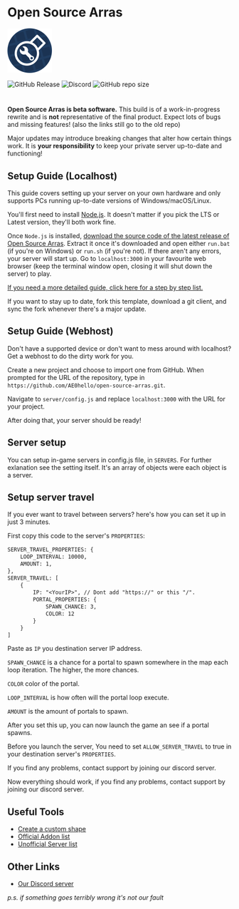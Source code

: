 # Open Source Arras

<img alt="Logo" src="public/imgs/round.png" width="100"/>

![GitHub Release](https://img.shields.io/github/v/release/AE0Hello/open-source-arras)
![Discord](https://img.shields.io/discord/1004907608018264094)
![GitHub repo size](https://img.shields.io/github/repo-size/AE0Hello/open-source-arras)
#
**Open Source Arras is beta software.** This build is of a work-in-progress rewrite and is **not** representative of the final product. Expect lots of bugs and missing features! (also the links still go to the old repo)

Major updates may introduce breaking changes that alter how certain things work. It is **your responsibility** to keep your private server up-to-date and functioning!

## Setup Guide (Localhost)

This guide covers setting up your server on your own hardware and only supports PCs running up-to-date versions of Windows/macOS/Linux.

You'll first need to install [Node.js](https://nodejs.org). It doesn't matter if you pick the LTS or Latest version, they'll both work fine.

Once `Node.js` is installed, [download the source code of the latest release of Open Source Arras](https://github.com/AE0hello/open-source-arras/releases). Extract it once it's downloaded and open either `run.bat` (if you're on Windows) or `run.sh` (if you're not). If there aren't any errors, your server will start up. Go to `localhost:3000` in your favourite web browser (keep the terminal window open, closing it will shut down the server) to play.

[If you need a more detailed guide, click here for a step by step list.](https://github.com/Taureon/aps-plus-plus/wiki/Frequently-Asked-Questions#how-do-i-set-up-my-server)

If you want to stay up to date, fork this template, download a git client, and sync the fork whenever there's a major update.

## Setup Guide (Webhost)

Don't have a supported device or don't want to mess around with localhost? Get a webhost to do the dirty work for you.

Create a new project and choose to import one from GitHub. When prompted for the URL of the repository, type in `https://github.com/AE0hello/open-source-arras.git`.

Navigate to `server/config.js` and replace `localhost:3000` with the URL for your project.

After doing that, your server should be ready!

## Server setup

You can setup in-game servers in config.js file, in `SERVERS`. For further exlanation see the setting itself. It's an array of objects were each object is a server.

## Setup server travel

If you ever want to travel between servers? here's how you can set it up in just 3 minutes.

First copy this code to the server's `PROPERTIES`:
```
SERVER_TRAVEL_PROPERTIES: {
    LOOP_INTERVAL: 10000,
    AMOUNT: 1,
},
SERVER_TRAVEL: [
    {
        IP: "<YourIP>", // Dont add "https://" or this "/".
        PORTAL_PROPERTIES: {
            SPAWN_CHANCE: 3,
            COLOR: 12
        }
    }
]
```
Paste as `IP` you destination server IP address.

`SPAWN_CHANCE` is a chance for a portal to spawn somewhere in the map each loop iteration. The higher, the more chances.

`COLOR` color of the portal.

`LOOP_INTERVAL` is how often will the portal loop execute.

`AMOUNT` is the amount of portals to spawn.


After you set this up, you can now launch the game an see if a portal spawns.

Before you launch the server, You need to set `ALLOW_SERVER_TRAVEL` to true in your destination server's `PROPERTIES`.

If you find any problems, contact support by joining our discord server.

Now everything should work, if you find any problems, contact support by joining our discord server.

## Useful Tools
- [Create a custom shape](https://arras.io/ext/custom-shape)
- [Official Addon list](https://github.com/Taureon/aps-plus-plus-addons)
- [Unofficial Server list](https://zyrafaq.com/arras-server-list/)

## Other Links
- [Our Discord server](https://discord.gg/kvCAZfUCjy)

*p.s. if something goes terribly wrong it's not our fault*
